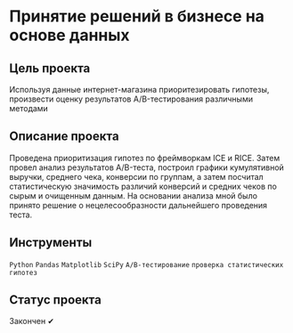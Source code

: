# Принятие решений в бизнесе на основе данных

## Цель проекта
Используя данные интернет-магазина приоритезировать гипотезы, произвести оценку результатов A/B-тестирования различными методами

## Описание проекта
Проведена приоритизация гипотез по фреймворкам ICE и RICE. Затем провел анализ
результатов A/B-теста, построил графики кумулятивной выручки, среднего чека,
конверсии по группам, а затем посчитал статистическую значимость различий конверсий
и средних чеков по сырым и очищенным данным. На основании анализа мной было
принято решение о нецелесообразности дальнейшего проведения теста.

## Инструменты
`Python` `Pandas` `Matplotlib` `SciPy` `A/B-тестирование` `проверка статистических гипотез`

## Статус проекта
Закончен ✔
